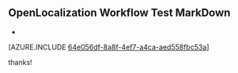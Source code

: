 ## OpenLocalization Workflow Test MarkDown
* 

[AZURE.INCLUDE [64e056df-8a8f-4ef7-a4ca-aed558fbc53a](calleeMd1.md)]

 
thanks!